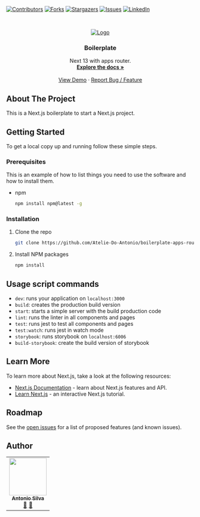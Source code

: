 
<!-- PROJECT SHIELDS -->
<!--
*** I'm using markdown "reference style" links for readability.
*** Reference links are enclosed in brackets [ ] instead of parentheses ( ).
*** See the bottom of this document for the declaration of the reference variables
*** for contributors-url, forks-url, etc. This is an optional, concise syntax you may use.
*** https://www.markdownguide.org/basic-syntax/#reference-style-links
-->
[![Contributors][contributors-shield]][contributors-url]
[![Forks][forks-shield]][forks-url]
[![Stargazers][stars-shield]][stars-url]
[![Issues][issues-shield]][issues-url]
[![LinkedIn][linkedin-shield]][linkedin-url]

<!-- PROJECT LOGO -->
<br />
<p align="center">
  <a href="https://github.com/Atelie-Do-Antonio/boilerplate-apps-router">
    <img src="https://i.imgur.com/gRQHNZc.png" alt="Logo">
  </a>

  <h3 align="center">Boilerplate</h3>

  <p align="center">
    Next 13 with apps router.
    <br />
    <a href="https://tonybsilvadev.gitbook.io/the-coffee-class/"><strong>Explore the docs »</strong></a>
    <br />
    <br />
    <a href="#">View Demo</a>
    ·
    <a href="https://github.com/Atelie-Do-Antonio/boilerplate-apps-router/issues">Report Bug / Feature</a>
  </p>
</p>

<!-- ABOUT THE PROJECT -->
## About The Project

This is a Next.js boilerplate to start a Next.js project.

<!-- GETTING STARTED -->
## Getting Started

To get a local copy up and running follow these simple steps.

### Prerequisites

This is an example of how to list things you need to use the software and how to install them.

* npm

  ```sh
  npm install npm@latest -g
  ```

### Installation

1. Clone the repo

   ```sh
   git clone https://github.com/Atelie-Do-Antonio/boilerplate-apps-router.git
   ```

2. Install NPM packages

   ```sh
   npm install
   ```

<!-- USAGE EXAMPLES -->
## Usage script commands

* `dev`: runs your application on `localhost:3000`
* `build`: creates the production build version
* `start`: starts a simple server with the build production code
* `lint`: runs the linter in all components and pages
* `test`: runs jest to test all components and pages
* `test:watch`: runs jest in watch mode
* `storybook`: runs storybook on `localhost:6006`
* `build-storybook`: create the build version of storybook

## Learn More

To learn more about Next.js, take a look at the following resources:

* [Next.js Documentation](https://nextjs.org/docs) - learn about Next.js features and API.
* [Learn Next.js](https://nextjs.org/learn) - an interactive Next.js tutorial.

<!-- ROADMAP -->
## Roadmap

See the [open issues](https://github.com/Atelie-Do-Antonio/boilerplate-apps-router/issues) for a list of proposed features (and known issues).

<!-- CONTACT -->
## Author

 <table>
  <tr>
    <td align="center"><a href="https://github.com/Tonybsilva-dev"><img src="https://avatars.githubusercontent.com/u/54373473?v=4" width="100px;" alt=""/><br /><sub><b>Antonio Silva</b></sub></a><br /><a href="https://github.com/Atelie-Do-Antonio/boilerplate-apps-router/commits?author=Tonybsilva-dev" title="Documentation">📖</a> <a href="https://github.com/Atelie-Do-Antonio/boilerplate-apps-router/pulls?q=is%3Apr+reviewed-by%3ATonybsilva-dev" title="Reviewed Pull Requests">👀</a></td>
 </tr>
</table>

<!-- MARKDOWN LINKS & IMAGES -->
<!-- https://www.markdownguide.org/basic-syntax/#reference-style-links -->
[contributors-shield]: https://img.shields.io/github/contributors/Atelie-Do-Antonio/boilerplate-apps-router.svg?style=for-the-badge
[contributors-url]: https://github.com/Atelie-Do-Antonio/boilerplate-apps-router/graphs/contributors
[forks-shield]: https://img.shields.io/github/forks/Atelie-Do-Antonio/boilerplate-apps-router.svg?style=for-the-badge
[forks-url]: https://github.com/Atelie-Do-Antonio/boilerplate-apps-router/network/members
[stars-shield]: https://img.shields.io/github/stars/Atelie-Do-Antonio/boilerplate-apps-router.svg?style=for-the-badge
[stars-url]: https://github.com/Atelie-Do-Antonio/boilerplate-apps-router/stargazers
[issues-shield]: https://img.shields.io/github/issues/Atelie-Do-Antonio/boilerplate-apps-router.svg?style=for-the-badge
[issues-url]: https://github.com/Atelie-Do-Antonio/boilerplate-apps-router/issues
[linkedin-shield]: https://img.shields.io/badge/-LinkedIn-black.svg?style=for-the-badge&logo=linkedin&colorB=555
[linkedin-url]: https://linkedin.com/in/tony-silva/
